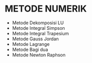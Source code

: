 # METODE NUMERIK
- Metode Dekomposisi LU
- Metode Integral Simpson
- Metode Integral Trapesium
- Metode Gauss Jordan
- Metode Lagrange
- Metode Bagi dua
- Metode Newton Raphson
